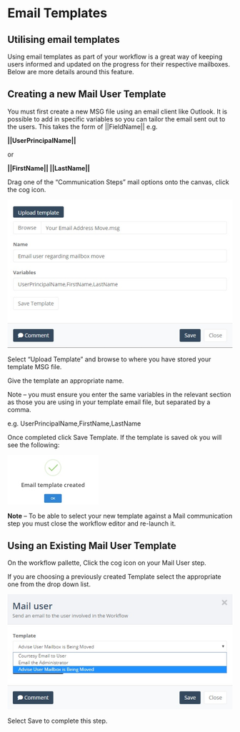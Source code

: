 
# Email Templates

## Utilising email templates

Using email templates as part of your workflow is a great way of keeping users informed and updated on the progress for their respective mailboxes.  Below are more details around this feature.

## Creating a new Mail User Template

You must first create a new MSG file using an email client like Outlook.  It is possible to add in specific variables so you can tailor the email sent out to the users. This takes the form of ||FieldName|| e.g.

**||UserPrincipalName||**

or

**||FirstName|| ||LastName||**

Drag one of the “Communication Steps” mail options onto the canvas, click the cog icon.

![Upload Template](images/upload-template.jpg)

Select “Upload Template” and browse to where you have stored your template MSG file.

Give the template an appropriate name.

Note – you must ensure you enter the same variables in the relevant section as those you are using in your template email file, but separated by a comma.

e.g. UserPrincipalName,FirstName,LastName

Once completed click Save Template. If the template is saved ok you will see the following:

![Template Created](images/template-created.jpg)

**Note** – To be able to select your new template against a Mail communication step you must close the workflow editor and re-launch it.

## Using an Existing Mail User Template

On the workflow pallette, Click the cog icon on your Mail User step.

If you are choosing a previously created Template select the appropriate one from the drop down list.

![Select Template](images/template-options.jpg)

Select Save to complete this step.
